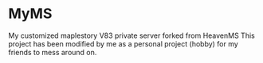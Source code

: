 # MyMS
My customized maplestory V83 private server forked from HeavenMS 
This project has been modified by me as a personal project (hobby) for my friends to mess around on.
